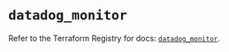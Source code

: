 # `datadog_monitor`

Refer to the Terraform Registry for docs: [`datadog_monitor`](https://registry.terraform.io/providers/datadog/datadog/3.34.0/docs/resources/monitor).
